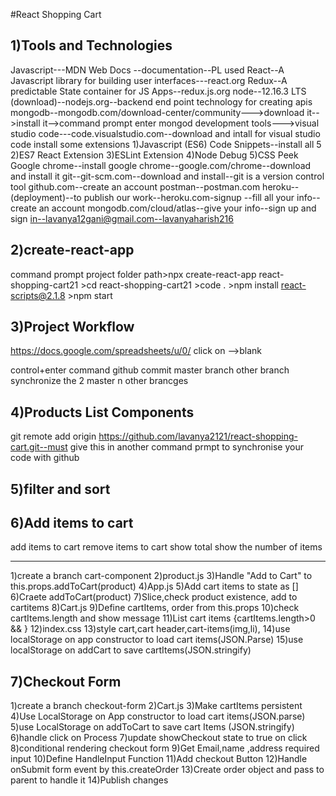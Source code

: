 #React Shopping Cart

1)Tools and Technologies
-----------------------
Javascript---MDN Web Docs --documentation--PL used
React--A Javascript library for building user interfaces---react.org
Redux--A predictable State container for JS Apps--redux.js.org
node--12.16.3 LTS (download)--nodejs.org--backend end point technology for creating apis
mongodb--mongodb.com/download-center/community--->download it-->install it-->command prompt enter mongod
development tools--->visual studio code---code.visualstudio.com--download and intall
for visual studio code install some extensions
1)Javascript (ES6) Code Snippets--install all 5
2)ES7 React Extension
3)ESLint Extension
4)Node Debug
5)CSS Peek
Google chrome--install google chrome--google.com/chrome--download and install it
git--git-scm.com--download and install--git is a version control tool
github.com--create an account
postman--postman.com
heroku--(deployment)--to publish our work--heroku.com-signup --fill all your info--create an account
mongodb.com/cloud/atlas--give your info--sign up and sign in--lavanya12gani@gmail.com--lavanyaharish216


2)create-react-app
----------------
command prompt
project folder path>npx create-react-app react-shopping-cart21
                   >cd react-shopping-cart21
                   >code .
		   >npm install react-scripts@2.1.8
                   >npm start

3)Project Workflow
------------------
https://docs.google.com/spreadsheets/u/0/
click on -->blank

control+enter command
github
commit
master branch
other branch
synchronize the 2 master n other brancges

4)Products List Components
----------------------------

git remote add origin https://github.com/lavanya2121/react-shopping-cart.git--must give this in another command prmpt to synchronise your code with github

5)filter and sort
-----------------

6)Add items to cart
-------------------
add items to cart
remove items to cart
show total
show the number of items

-------------------
1)create a branch cart-component
2)product.js
3)Handle "Add to Cart" to this.props.addToCart(product)
4)App.js
5)Add cart items to state as []
6)Craete addToCart(product)
7)Slice,check product existence, add to cartitems
8)Cart.js
9)Define cartItems, order from this.props
10)check cartItems.length and show message
11)List cart items {cartItems.length>0 && }
12)index.css
13)style cart,cart header,cart-items(img,li),
14)use localStorage on app constructor to load cart items(JSON.Parse)
15)use localStorage on addCart to save cartItems(JSON.stringify)


7)Checkout Form
----------------
1)create a branch checkout-form
2)Cart.js
3)Make cartItems persistent
4)Use LocalStorage on App constructor to load cart items(JSON.parse)
5)use LocalStorage on addToCart to save cart Items (JSON.stringify)
6)handle click on Process
7)update showCheckout state to true on click
8)conditional rendering checkout form
9)Get Email,name ,address required input
10)Define HandleInput Function
11)Add checkout Button
12)Handle onSubmit form event by this.createOrder
13)Create order object and pass to parent to handle it
14)Publish changes
